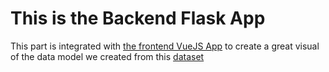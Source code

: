 # This is the Backend Flask App
This part is integrated with [the frontend VueJS App](https://github.com/polegarh/vuejs-app-used-cars) to create a great visual of the data model we created from this [dataset](https://www.kaggle.com/jpayne/852k-used-car-listings/)
